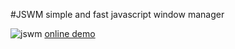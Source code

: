 #JSWM
simple and fast javascript window manager

![jswm](http://www.lol.pm/jswm/jswm64.png) [online demo](http://lol.pm/jswm)
